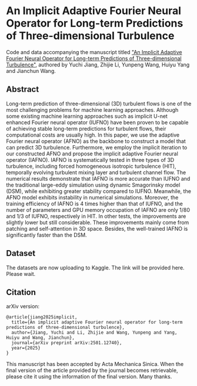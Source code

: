 # An Implicit Adaptive Fourier Neural Operator for Long-term Predictions of Three-dimensional Turbulence

Code and data accompanying the manuscript titled ["An Implicit Adaptive Fourier Neural Operator for Long-term Predictions of Three-dimensional Turbulence"](https://arxiv.org/abs/2501.12740), authored by Yuchi Jiang, Zhijie Li, Yunpeng Wang, Huiyu Yang and Jianchun Wang.

## Abstract

Long-term prediction of three-dimensional (3D) turbulent flows is one of the most challenging problems for machine learning approaches. Although some existing machine learning approaches such as implicit U-net enhanced Fourier neural operator (IUFNO) have been proven to be capable of achieving stable long-term predictions for turbulent flows, their computational costs are usually high. In this paper, we use the adaptive Fourier neural operator (AFNO) as the backbone to construct a model that can predict 3D turbulence. Furthermore, we employ the implicit iteration to our constructed AFNO and propose the implicit adaptive Fourier neural operator (IAFNO). IAFNO is systematically tested in three types of 3D turbulence, including forced homogeneous isotropic turbulence (HIT), temporally evolving turbulent mixing layer and turbulent channel flow. The numerical results demonstrate that IAFNO is more accurate than IUFNO and the traditional large-eddy simulation using dynamic Smagorinsky model (DSM), while exhibiting greater stability compared to IUFNO. Meanwhile, the AFNO model exhibits instability in numerical simulations. Moreover, the training efficiency of IAFNO is 4 times higher than that of IUFNO, and the number of parameters and GPU memory occupation of IAFNO are only 1/80 and 1/3 of IUFNO, respectively in HIT. In other tests, the improvements are slightly lower but still considerable. These improvements mainly come from patching and self-attention in 3D space. Besides, the well-trained IAFNO is significantly faster than the DSM.

## Dataset

The datasets are now uploading to Kaggle. The link will be provided here. Please wait.

## Citation

arXiv version:
```
@article{jiang2025implicit,
  title={An implicit adaptive Fourier neural operator for long-term predictions of three-dimensional turbulence},
  author={Jiang, Yuchi and Li, Zhijie and Wang, Yunpeng and Yang, Huiyu and Wang, Jianchun},
  journal={arXiv preprint arXiv:2501.12740},
  year={2025}
}
```

This manuscript has been accepted by Acta Mechanica Sinica. When the final version of the article provided by the journal becomes retrievable, please cite it using the information of the final version. Many thanks.
